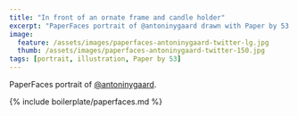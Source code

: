 ```yaml
---
title: "In front of an ornate frame and candle holder"
excerpt: "PaperFaces portrait of @antoninygaard drawn with Paper by 53 on an iPad."
image: 
  feature: /assets/images/paperfaces-antoninygaard-twitter-lg.jpg
  thumb: /assets/images/paperfaces-antoninygaard-twitter-150.jpg
tags: [portrait, illustration, Paper by 53]
---
```


PaperFaces portrait of [@antoninygaard](http://twitter.com/antoninygaard).

{% include boilerplate/paperfaces.md %}